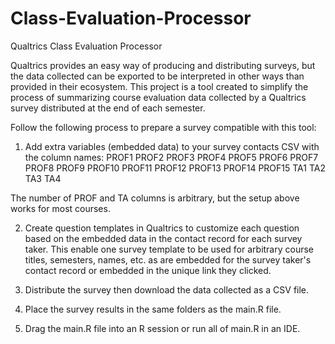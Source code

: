 # Class-Evaluation-Processor
Qualtrics Class Evaluation Processor

Qualtrics provides an easy way of producing and distributing surveys, but the data collected can be exported to be interpreted in other ways than provided in their ecosystem. This project is a tool created to simplify the process of summarizing course evaluation data collected by a Qualtrics survey distributed at the end of each semester.

Follow the following process to prepare a survey compatible with this tool:

1. Add extra variables (embedded data) to your survey contacts CSV with the column names:
  PROF1
  PROF2
  PROF3
  PROF4
  PROF5
  PROF6
  PROF7
  PROF8
  PROF9
  PROF10
  PROF11
  PROF12
  PROF13
  PROF14
  PROF15
  TA1
  TA2
  TA3
  TA4
  
The number of PROF and TA columns is arbitrary, but the setup above works for most courses.

2. Create question templates in Qualtrics to customize each question based on the embedded data in the contact record for each survey taker. This enable one survey template to be used for arbitrary course titles, semesters, names, etc. as are embedded for the survey taker's contact record or embedded in the unique link they clicked.

3. Distribute the survey then download the data collected as a CSV file.

4. Place the survey results in the same folders as the main.R file.

5. Drag the main.R file into an R session or run all of main.R in an IDE.

